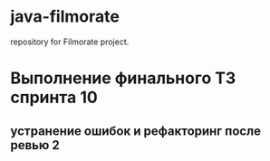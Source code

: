 # java-filmorate
repository for Filmorate project.

# Выполнение финального ТЗ спринта 10
## устранение ошибок и рефакторинг после ревью 2
